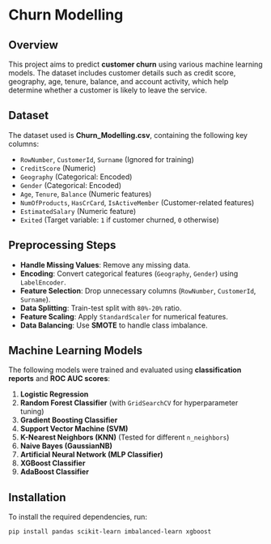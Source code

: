 # Churn Modelling

## Overview  
This project aims to predict **customer churn** using various machine learning models. The dataset includes customer details such as credit score, geography, age, tenure, balance, and account activity, which help determine whether a customer is likely to leave the service.

## Dataset  
The dataset used is **Churn_Modelling.csv**, containing the following key columns:

- `RowNumber`, `CustomerId`, `Surname` (Ignored for training)
- `CreditScore` (Numeric)
- `Geography` (Categorical: Encoded)
- `Gender` (Categorical: Encoded)
- `Age`, `Tenure`, `Balance` (Numeric features)
- `NumOfProducts`, `HasCrCard`, `IsActiveMember` (Customer-related features)
- `EstimatedSalary` (Numeric feature)
- `Exited` (Target variable: `1` if customer churned, `0` otherwise)

## Preprocessing Steps  
- **Handle Missing Values**: Remove any missing data.  
- **Encoding**: Convert categorical features (`Geography`, `Gender`) using `LabelEncoder`.  
- **Feature Selection**: Drop unnecessary columns (`RowNumber`, `CustomerId`, `Surname`).  
- **Data Splitting**: Train-test split with `80%-20%` ratio.  
- **Feature Scaling**: Apply `StandardScaler` for numerical features.  
- **Data Balancing**: Use **SMOTE** to handle class imbalance.  

## Machine Learning Models  
The following models were trained and evaluated using **classification reports** and **ROC AUC scores**:

1. **Logistic Regression**
2. **Random Forest Classifier** (with `GridSearchCV` for hyperparameter tuning)
3. **Gradient Boosting Classifier**
4. **Support Vector Machine (SVM)**
5. **K-Nearest Neighbors (KNN)** (Tested for different `n_neighbors`)
6. **Naive Bayes (GaussianNB)**
7. **Artificial Neural Network (MLP Classifier)**
8. **XGBoost Classifier**
9. **AdaBoost Classifier**

## Installation  
To install the required dependencies, run:

```bash
pip install pandas scikit-learn imbalanced-learn xgboost
